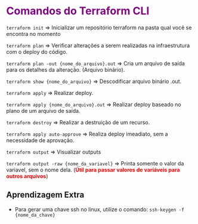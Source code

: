 # <span style="color: purple; font-weight:bold"> Comandos do Terraform CLI </span>

`terraform init` => Inicializar um repositório terraform na pasta qual você se encontra no momento

`terraform plan` => Verificar alterações a serem realizadas na infraestrutura com o deploy do código.

`terraform plan -out {nome_do_arquivo}.out` => Cria um arquivo de saída para os detalhes da alteração. (Arquivo binário).

`terraform show {nome_do_arquivo}` => Descodificar arquivo binário .out.

`terraform apply` => Realizar deploy.

`terraform apply {nome_do_arquivo}.out` => Realizar deploy baseado no plano de um arquivo de saída.

`terraform destroy` => Realizar a destruição de um recurso.

`terraform apply auto-approve` => Realiza deploy imeadiato, sem a necessidade de aprovação.

`terraform output` => Visualizar outputs

`terraform output -raw {nome_da_variavel}` => Printa somente o valor da variavel, sem o nome dela. (<span style="color: red; font-weight:bold">Útil para passar valores de variáveis para outros arquivos</span>)

## Aprendizagem Extra
- Para gerar uma chave ssh no linux, utilize o comando: `ssh-keygen -f {nome_da_chave}`